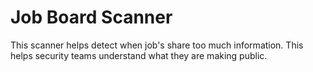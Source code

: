 # Job Board Scanner

This scanner helps detect when job's share too much information. This helps
security teams understand what they are making public.
